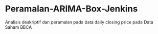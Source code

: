 # Peramalan-ARIMA-Box-Jenkins
Analisis deskriptif dan peramalan pada data daily closing price pada Data Saham BBCA
